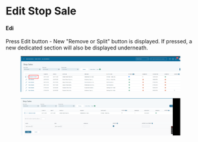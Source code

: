 # Edit Stop Sale

#### Edi

Press Edit button - New "Remove or Split" button is displayed. If pressed, a new dedicated section will also be displayed underneath.

<figure><img src="../.gitbook/assets/image (4).png" alt=""><figcaption></figcaption></figure>

<figure><img src="../.gitbook/assets/image (3).png" alt=""><figcaption></figcaption></figure>
